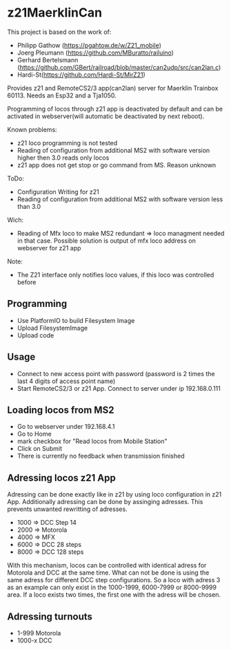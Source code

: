 # z21MaerklinCan

This project is based on the work of:
- Philipp Gathow (https://pgahtow.de/w/Z21_mobile)
- Joerg Pleumann (https://github.com/MBuratto/railuino)
- Gerhard Bertelsmann (https://github.com/GBert/railroad/blob/master/can2udp/src/can2lan.c)
- Hardi-St(https://github.com/Hardi-St/MirZ21)

Provides z21 and RemoteCS2/3 app(can2lan) server for Maerklin Trainbox 60113. Needs an Esp32 and a Tja1050.

Programming of locos through z21 app is deactivated by default and can be activated in webserver(will automatic be deactivated by next reboot).

Known problems:
- z21 loco programming is not tested
- Reading of configuration from additional MS2 with software version higher then 3.0 reads only locos
- z21 app does not get stop or go command from MS. Reason unknown

ToDo:
- Configuration Writing for z21
- Reading of configuration from additional MS2 with software version less than 3.0

Wich:
- Reading of Mfx loco to make MS2 redundant => loco managment needed in that case.
  Possible solution is output of mfx loco address on webserver for z21 app

Note:
- The Z21 interface only notifies loco values, if this loco was controlled before

## Programming
- Use PlatformIO to build Filesystem Image
- Upload FilesystemImage
- Upload code
## Usage
- Connect to new access point with password (password is 2 times the last 4 digits of access point name)
- Start RemoteCS2/3 or z21 App. Connect to server under ip 192.168.0.111

## Loading locos from MS2
- Go to webserver under 192.168.4.1
- Go to Home
- mark checkbox for "Read locos from Mobile Station"
- Click on Submit
- There is currently no feedback when transmission finished

## Adressing locos z21 App
Adressing can be done exactly like in z21 by using loco configuration in z21 App.
Additionally adressing can be done by assinging adresses. This prevents unwanted rewritting of adresses.
- 1000 => DCC Step 14
- 2000 => Motorola 
- 4000 => MFX
- 6000 => DCC 28 steps
- 8000 => DCC 128 steps

With this mechanism, locos can be controlled with identical adress for Motorola and DCC at the same time. What can not be done is using the same adress for different DCC step configurations. So a loco with adress 3 as an example can only exist in the 1000-1999, 6000-7999 or 8000-9999 area. If a loco exists two times, the first one with the adress will be chosen.

## Adressing turnouts
- 1-999 Motorola
- 1000-x DCC
